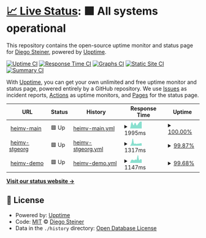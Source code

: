 # [📈 Live Status](https://diegosteiner.github.io/heimv-monitor): <!--live status--> **🟩 All systems operational**

This repository contains the open-source uptime monitor and status page for [Diego Steiner](https://diegosteiner.github.io/cv/), powered by [Upptime](https://github.com/upptime/upptime).

[![Uptime CI](https://github.com/diegosteiner/heimv-monitor/workflows/Uptime%20CI/badge.svg)](https://github.com/diegosteiner/heimv-monitor/actions?query=workflow%3A%22Uptime+CI%22)
[![Response Time CI](https://github.com/diegosteiner/heimv-monitor/workflows/Response%20Time%20CI/badge.svg)](https://github.com/diegosteiner/heimv-monitor/actions?query=workflow%3A%22Response+Time+CI%22)
[![Graphs CI](https://github.com/diegosteiner/heimv-monitor/workflows/Graphs%20CI/badge.svg)](https://github.com/diegosteiner/heimv-monitor/actions?query=workflow%3A%22Graphs+CI%22)
[![Static Site CI](https://github.com/diegosteiner/heimv-monitor/workflows/Static%20Site%20CI/badge.svg)](https://github.com/diegosteiner/heimv-monitor/actions?query=workflow%3A%22Static+Site+CI%22)
[![Summary CI](https://github.com/diegosteiner/heimv-monitor/workflows/Summary%20CI/badge.svg)](https://github.com/diegosteiner/heimv-monitor/actions?query=workflow%3A%22Summary+CI%22)

With [Upptime](https://upptime.js.org), you can get your own unlimited and free uptime monitor and status page, powered entirely by a GitHub repository. We use [Issues](https://github.com/diegosteiner/heimv-monitor/issues) as incident reports, [Actions](https://github.com/diegosteiner/heimv-monitor/actions) as uptime monitors, and [Pages](https://diegosteiner.github.io/heimv-monitor) for the status page.

<!--start: status pages-->
<!-- This summary is generated by Upptime (https://github.com/upptime/upptime) -->
<!-- Do not edit this manually, your changes will be overwritten -->
<!-- prettier-ignore -->
| URL | Status | History | Response Time | Uptime |
| --- | ------ | ------- | ------------- | ------ |
| <img alt="" src="https://icons.duckduckgo.com/ip3/app.heimv.ch.ico" height="13"> [heimv-main](https://app.heimv.ch/stiftung-pfadiheime/) | 🟩 Up | [heimv-main.yml](https://github.com/diegosteiner/heimv-monitor/commits/HEAD/history/heimv-main.yml) | <details><summary><img alt="Response time graph" src="./graphs/heimv-main/response-time-week.png" height="20"> 1995ms</summary><br><a href="https://diegosteiner.github.io/heimv-monitor/history/heimv-main"><img alt="Response time 2172" src="https://img.shields.io/endpoint?url=https%3A%2F%2Fraw.githubusercontent.com%2Fdiegosteiner%2Fheimv-monitor%2FHEAD%2Fapi%2Fheimv-main%2Fresponse-time.json"></a><br><a href="https://diegosteiner.github.io/heimv-monitor/history/heimv-main"><img alt="24-hour response time 2223" src="https://img.shields.io/endpoint?url=https%3A%2F%2Fraw.githubusercontent.com%2Fdiegosteiner%2Fheimv-monitor%2FHEAD%2Fapi%2Fheimv-main%2Fresponse-time-day.json"></a><br><a href="https://diegosteiner.github.io/heimv-monitor/history/heimv-main"><img alt="7-day response time 1995" src="https://img.shields.io/endpoint?url=https%3A%2F%2Fraw.githubusercontent.com%2Fdiegosteiner%2Fheimv-monitor%2FHEAD%2Fapi%2Fheimv-main%2Fresponse-time-week.json"></a><br><a href="https://diegosteiner.github.io/heimv-monitor/history/heimv-main"><img alt="30-day response time 2221" src="https://img.shields.io/endpoint?url=https%3A%2F%2Fraw.githubusercontent.com%2Fdiegosteiner%2Fheimv-monitor%2FHEAD%2Fapi%2Fheimv-main%2Fresponse-time-month.json"></a><br><a href="https://diegosteiner.github.io/heimv-monitor/history/heimv-main"><img alt="1-year response time 2172" src="https://img.shields.io/endpoint?url=https%3A%2F%2Fraw.githubusercontent.com%2Fdiegosteiner%2Fheimv-monitor%2FHEAD%2Fapi%2Fheimv-main%2Fresponse-time-year.json"></a></details> | <details><summary><a href="https://diegosteiner.github.io/heimv-monitor/history/heimv-main">100.00%</a></summary><a href="https://diegosteiner.github.io/heimv-monitor/history/heimv-main"><img alt="All-time uptime 99.94%" src="https://img.shields.io/endpoint?url=https%3A%2F%2Fraw.githubusercontent.com%2Fdiegosteiner%2Fheimv-monitor%2FHEAD%2Fapi%2Fheimv-main%2Fuptime.json"></a><br><a href="https://diegosteiner.github.io/heimv-monitor/history/heimv-main"><img alt="24-hour uptime 100.00%" src="https://img.shields.io/endpoint?url=https%3A%2F%2Fraw.githubusercontent.com%2Fdiegosteiner%2Fheimv-monitor%2FHEAD%2Fapi%2Fheimv-main%2Fuptime-day.json"></a><br><a href="https://diegosteiner.github.io/heimv-monitor/history/heimv-main"><img alt="7-day uptime 100.00%" src="https://img.shields.io/endpoint?url=https%3A%2F%2Fraw.githubusercontent.com%2Fdiegosteiner%2Fheimv-monitor%2FHEAD%2Fapi%2Fheimv-main%2Fuptime-week.json"></a><br><a href="https://diegosteiner.github.io/heimv-monitor/history/heimv-main"><img alt="30-day uptime 100.00%" src="https://img.shields.io/endpoint?url=https%3A%2F%2Fraw.githubusercontent.com%2Fdiegosteiner%2Fheimv-monitor%2FHEAD%2Fapi%2Fheimv-main%2Fuptime-month.json"></a><br><a href="https://diegosteiner.github.io/heimv-monitor/history/heimv-main"><img alt="1-year uptime 99.94%" src="https://img.shields.io/endpoint?url=https%3A%2F%2Fraw.githubusercontent.com%2Fdiegosteiner%2Fheimv-monitor%2FHEAD%2Fapi%2Fheimv-main%2Fuptime-year.json"></a></details>
| <img alt="" src="https://icons.duckduckgo.com/ip3/heimv.pfadi-heime.ch.ico" height="13"> [heimv-stgeorg](https://heimv.pfadi-heime.ch/) | 🟩 Up | [heimv-stgeorg.yml](https://github.com/diegosteiner/heimv-monitor/commits/HEAD/history/heimv-stgeorg.yml) | <details><summary><img alt="Response time graph" src="./graphs/heimv-stgeorg/response-time-week.png" height="20"> 1317ms</summary><br><a href="https://diegosteiner.github.io/heimv-monitor/history/heimv-stgeorg"><img alt="Response time 1160" src="https://img.shields.io/endpoint?url=https%3A%2F%2Fraw.githubusercontent.com%2Fdiegosteiner%2Fheimv-monitor%2FHEAD%2Fapi%2Fheimv-stgeorg%2Fresponse-time.json"></a><br><a href="https://diegosteiner.github.io/heimv-monitor/history/heimv-stgeorg"><img alt="24-hour response time 952" src="https://img.shields.io/endpoint?url=https%3A%2F%2Fraw.githubusercontent.com%2Fdiegosteiner%2Fheimv-monitor%2FHEAD%2Fapi%2Fheimv-stgeorg%2Fresponse-time-day.json"></a><br><a href="https://diegosteiner.github.io/heimv-monitor/history/heimv-stgeorg"><img alt="7-day response time 1317" src="https://img.shields.io/endpoint?url=https%3A%2F%2Fraw.githubusercontent.com%2Fdiegosteiner%2Fheimv-monitor%2FHEAD%2Fapi%2Fheimv-stgeorg%2Fresponse-time-week.json"></a><br><a href="https://diegosteiner.github.io/heimv-monitor/history/heimv-stgeorg"><img alt="30-day response time 1129" src="https://img.shields.io/endpoint?url=https%3A%2F%2Fraw.githubusercontent.com%2Fdiegosteiner%2Fheimv-monitor%2FHEAD%2Fapi%2Fheimv-stgeorg%2Fresponse-time-month.json"></a><br><a href="https://diegosteiner.github.io/heimv-monitor/history/heimv-stgeorg"><img alt="1-year response time 1160" src="https://img.shields.io/endpoint?url=https%3A%2F%2Fraw.githubusercontent.com%2Fdiegosteiner%2Fheimv-monitor%2FHEAD%2Fapi%2Fheimv-stgeorg%2Fresponse-time-year.json"></a></details> | <details><summary><a href="https://diegosteiner.github.io/heimv-monitor/history/heimv-stgeorg">99.87%</a></summary><a href="https://diegosteiner.github.io/heimv-monitor/history/heimv-stgeorg"><img alt="All-time uptime 99.95%" src="https://img.shields.io/endpoint?url=https%3A%2F%2Fraw.githubusercontent.com%2Fdiegosteiner%2Fheimv-monitor%2FHEAD%2Fapi%2Fheimv-stgeorg%2Fuptime.json"></a><br><a href="https://diegosteiner.github.io/heimv-monitor/history/heimv-stgeorg"><img alt="24-hour uptime 100.00%" src="https://img.shields.io/endpoint?url=https%3A%2F%2Fraw.githubusercontent.com%2Fdiegosteiner%2Fheimv-monitor%2FHEAD%2Fapi%2Fheimv-stgeorg%2Fuptime-day.json"></a><br><a href="https://diegosteiner.github.io/heimv-monitor/history/heimv-stgeorg"><img alt="7-day uptime 99.87%" src="https://img.shields.io/endpoint?url=https%3A%2F%2Fraw.githubusercontent.com%2Fdiegosteiner%2Fheimv-monitor%2FHEAD%2Fapi%2Fheimv-stgeorg%2Fuptime-week.json"></a><br><a href="https://diegosteiner.github.io/heimv-monitor/history/heimv-stgeorg"><img alt="30-day uptime 99.94%" src="https://img.shields.io/endpoint?url=https%3A%2F%2Fraw.githubusercontent.com%2Fdiegosteiner%2Fheimv-monitor%2FHEAD%2Fapi%2Fheimv-stgeorg%2Fuptime-month.json"></a><br><a href="https://diegosteiner.github.io/heimv-monitor/history/heimv-stgeorg"><img alt="1-year uptime 99.95%" src="https://img.shields.io/endpoint?url=https%3A%2F%2Fraw.githubusercontent.com%2Fdiegosteiner%2Fheimv-monitor%2FHEAD%2Fapi%2Fheimv-stgeorg%2Fuptime-year.json"></a></details>
| <img alt="" src="https://icons.duckduckgo.com/ip3/demo.heimv.ch.ico" height="13"> [heimv-demo](https://demo.heimv.ch) | 🟩 Up | [heimv-demo.yml](https://github.com/diegosteiner/heimv-monitor/commits/HEAD/history/heimv-demo.yml) | <details><summary><img alt="Response time graph" src="./graphs/heimv-demo/response-time-week.png" height="20"> 1147ms</summary><br><a href="https://diegosteiner.github.io/heimv-monitor/history/heimv-demo"><img alt="Response time 1096" src="https://img.shields.io/endpoint?url=https%3A%2F%2Fraw.githubusercontent.com%2Fdiegosteiner%2Fheimv-monitor%2FHEAD%2Fapi%2Fheimv-demo%2Fresponse-time.json"></a><br><a href="https://diegosteiner.github.io/heimv-monitor/history/heimv-demo"><img alt="24-hour response time 921" src="https://img.shields.io/endpoint?url=https%3A%2F%2Fraw.githubusercontent.com%2Fdiegosteiner%2Fheimv-monitor%2FHEAD%2Fapi%2Fheimv-demo%2Fresponse-time-day.json"></a><br><a href="https://diegosteiner.github.io/heimv-monitor/history/heimv-demo"><img alt="7-day response time 1147" src="https://img.shields.io/endpoint?url=https%3A%2F%2Fraw.githubusercontent.com%2Fdiegosteiner%2Fheimv-monitor%2FHEAD%2Fapi%2Fheimv-demo%2Fresponse-time-week.json"></a><br><a href="https://diegosteiner.github.io/heimv-monitor/history/heimv-demo"><img alt="30-day response time 1043" src="https://img.shields.io/endpoint?url=https%3A%2F%2Fraw.githubusercontent.com%2Fdiegosteiner%2Fheimv-monitor%2FHEAD%2Fapi%2Fheimv-demo%2Fresponse-time-month.json"></a><br><a href="https://diegosteiner.github.io/heimv-monitor/history/heimv-demo"><img alt="1-year response time 1096" src="https://img.shields.io/endpoint?url=https%3A%2F%2Fraw.githubusercontent.com%2Fdiegosteiner%2Fheimv-monitor%2FHEAD%2Fapi%2Fheimv-demo%2Fresponse-time-year.json"></a></details> | <details><summary><a href="https://diegosteiner.github.io/heimv-monitor/history/heimv-demo">99.68%</a></summary><a href="https://diegosteiner.github.io/heimv-monitor/history/heimv-demo"><img alt="All-time uptime 99.85%" src="https://img.shields.io/endpoint?url=https%3A%2F%2Fraw.githubusercontent.com%2Fdiegosteiner%2Fheimv-monitor%2FHEAD%2Fapi%2Fheimv-demo%2Fuptime.json"></a><br><a href="https://diegosteiner.github.io/heimv-monitor/history/heimv-demo"><img alt="24-hour uptime 100.00%" src="https://img.shields.io/endpoint?url=https%3A%2F%2Fraw.githubusercontent.com%2Fdiegosteiner%2Fheimv-monitor%2FHEAD%2Fapi%2Fheimv-demo%2Fuptime-day.json"></a><br><a href="https://diegosteiner.github.io/heimv-monitor/history/heimv-demo"><img alt="7-day uptime 99.68%" src="https://img.shields.io/endpoint?url=https%3A%2F%2Fraw.githubusercontent.com%2Fdiegosteiner%2Fheimv-monitor%2FHEAD%2Fapi%2Fheimv-demo%2Fuptime-week.json"></a><br><a href="https://diegosteiner.github.io/heimv-monitor/history/heimv-demo"><img alt="30-day uptime 99.85%" src="https://img.shields.io/endpoint?url=https%3A%2F%2Fraw.githubusercontent.com%2Fdiegosteiner%2Fheimv-monitor%2FHEAD%2Fapi%2Fheimv-demo%2Fuptime-month.json"></a><br><a href="https://diegosteiner.github.io/heimv-monitor/history/heimv-demo"><img alt="1-year uptime 99.85%" src="https://img.shields.io/endpoint?url=https%3A%2F%2Fraw.githubusercontent.com%2Fdiegosteiner%2Fheimv-monitor%2FHEAD%2Fapi%2Fheimv-demo%2Fuptime-year.json"></a></details>

<!--end: status pages-->

[**Visit our status website →**](https://diegosteiner.github.io/heimv-monitor)

## 📄 License

- Powered by: [Upptime](https://github.com/upptime/upptime)
- Code: [MIT](./LICENSE) © [Diego Steiner](https://diegosteiner.github.io/cv/)
- Data in the `./history` directory: [Open Database License](https://opendatacommons.org/licenses/odbl/1-0/)
